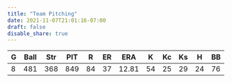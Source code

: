 ```yaml
---
title: "Team Pitching"
date: 2021-11-07T21:01:16-07:00
draft: false
disable_share: true
---
```


| G   | Ball | Str | PIT | R   | ER  | ERA   | K   | Kc  | Ks  | H   | BB  |
| --- | ---- | --- | --- | --- | --- | ----- | --- | --- | --- | --- | --- |
| 8   | 481  | 368 | 849 | 84  | 37  | 12.81 | 54  | 25  | 29  | 24  | 76  |
